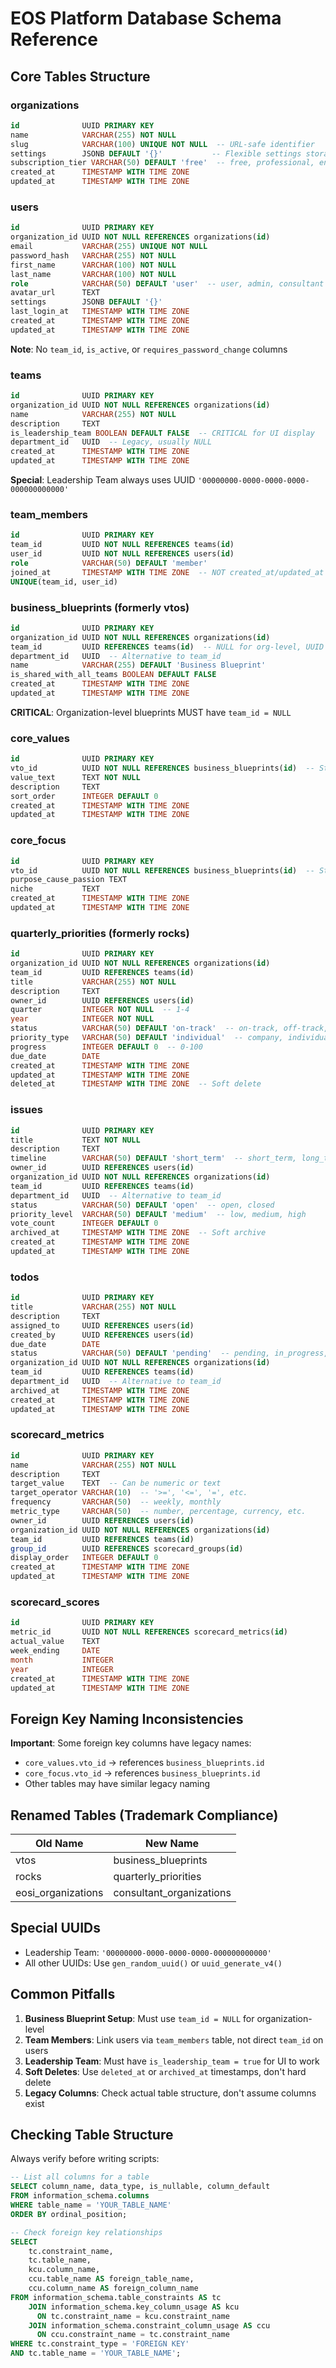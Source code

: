 # EOS Platform Database Schema Reference

## Core Tables Structure

### organizations
```sql
id              UUID PRIMARY KEY
name            VARCHAR(255) NOT NULL
slug            VARCHAR(100) UNIQUE NOT NULL  -- URL-safe identifier
settings        JSONB DEFAULT '{}'           -- Flexible settings storage
subscription_tier VARCHAR(50) DEFAULT 'free'  -- free, professional, enterprise
created_at      TIMESTAMP WITH TIME ZONE
updated_at      TIMESTAMP WITH TIME ZONE
```

### users
```sql
id              UUID PRIMARY KEY
organization_id UUID NOT NULL REFERENCES organizations(id)
email           VARCHAR(255) UNIQUE NOT NULL
password_hash   VARCHAR(255) NOT NULL
first_name      VARCHAR(100) NOT NULL
last_name       VARCHAR(100) NOT NULL
role            VARCHAR(50) DEFAULT 'user'  -- user, admin, consultant
avatar_url      TEXT
settings        JSONB DEFAULT '{}'
last_login_at   TIMESTAMP WITH TIME ZONE
created_at      TIMESTAMP WITH TIME ZONE
updated_at      TIMESTAMP WITH TIME ZONE
```
**Note**: No `team_id`, `is_active`, or `requires_password_change` columns

### teams
```sql
id              UUID PRIMARY KEY
organization_id UUID NOT NULL REFERENCES organizations(id)
name            VARCHAR(255) NOT NULL
description     TEXT
is_leadership_team BOOLEAN DEFAULT FALSE  -- CRITICAL for UI display
department_id   UUID  -- Legacy, usually NULL
created_at      TIMESTAMP WITH TIME ZONE
updated_at      TIMESTAMP WITH TIME ZONE
```
**Special**: Leadership Team always uses UUID `'00000000-0000-0000-0000-000000000000'`

### team_members
```sql
id              UUID PRIMARY KEY
team_id         UUID NOT NULL REFERENCES teams(id)
user_id         UUID NOT NULL REFERENCES users(id)
role            VARCHAR(50) DEFAULT 'member'
joined_at       TIMESTAMP WITH TIME ZONE  -- NOT created_at/updated_at
UNIQUE(team_id, user_id)
```

### business_blueprints (formerly vtos)
```sql
id              UUID PRIMARY KEY
organization_id UUID NOT NULL REFERENCES organizations(id)
team_id         UUID REFERENCES teams(id)  -- NULL for org-level, UUID for team-level
department_id   UUID  -- Alternative to team_id
name            VARCHAR(255) DEFAULT 'Business Blueprint'
is_shared_with_all_teams BOOLEAN DEFAULT FALSE
created_at      TIMESTAMP WITH TIME ZONE
updated_at      TIMESTAMP WITH TIME ZONE
```
**CRITICAL**: Organization-level blueprints MUST have `team_id = NULL`

### core_values
```sql
id              UUID PRIMARY KEY
vto_id          UUID NOT NULL REFERENCES business_blueprints(id)  -- Still named vto_id!
value_text      TEXT NOT NULL
description     TEXT
sort_order      INTEGER DEFAULT 0
created_at      TIMESTAMP WITH TIME ZONE
updated_at      TIMESTAMP WITH TIME ZONE
```

### core_focus
```sql
id              UUID PRIMARY KEY
vto_id          UUID NOT NULL REFERENCES business_blueprints(id)  -- Still named vto_id!
purpose_cause_passion TEXT
niche           TEXT
created_at      TIMESTAMP WITH TIME ZONE
updated_at      TIMESTAMP WITH TIME ZONE
```

### quarterly_priorities (formerly rocks)
```sql
id              UUID PRIMARY KEY
organization_id UUID NOT NULL REFERENCES organizations(id)
team_id         UUID REFERENCES teams(id)
title           VARCHAR(255) NOT NULL
description     TEXT
owner_id        UUID REFERENCES users(id)
quarter         INTEGER NOT NULL  -- 1-4
year            INTEGER NOT NULL
status          VARCHAR(50) DEFAULT 'on-track'  -- on-track, off-track, complete
priority_type   VARCHAR(50) DEFAULT 'individual'  -- company, individual
progress        INTEGER DEFAULT 0  -- 0-100
due_date        DATE
created_at      TIMESTAMP WITH TIME ZONE
updated_at      TIMESTAMP WITH TIME ZONE
deleted_at      TIMESTAMP WITH TIME ZONE  -- Soft delete
```

### issues
```sql
id              UUID PRIMARY KEY
title           TEXT NOT NULL
description     TEXT
timeline        VARCHAR(50) DEFAULT 'short_term'  -- short_term, long_term
owner_id        UUID REFERENCES users(id)
organization_id UUID NOT NULL REFERENCES organizations(id)
team_id         UUID REFERENCES teams(id)
department_id   UUID  -- Alternative to team_id
status          VARCHAR(50) DEFAULT 'open'  -- open, closed
priority_level  VARCHAR(50) DEFAULT 'medium'  -- low, medium, high
vote_count      INTEGER DEFAULT 0
archived_at     TIMESTAMP WITH TIME ZONE  -- Soft archive
created_at      TIMESTAMP WITH TIME ZONE
updated_at      TIMESTAMP WITH TIME ZONE
```

### todos
```sql
id              UUID PRIMARY KEY
title           VARCHAR(255) NOT NULL
description     TEXT
assigned_to     UUID REFERENCES users(id)
created_by      UUID REFERENCES users(id)
due_date        DATE
status          VARCHAR(50) DEFAULT 'pending'  -- pending, in_progress, complete, cancelled
organization_id UUID NOT NULL REFERENCES organizations(id)
team_id         UUID REFERENCES teams(id)
department_id   UUID  -- Alternative to team_id
archived_at     TIMESTAMP WITH TIME ZONE
created_at      TIMESTAMP WITH TIME ZONE
updated_at      TIMESTAMP WITH TIME ZONE
```

### scorecard_metrics
```sql
id              UUID PRIMARY KEY
name            VARCHAR(255) NOT NULL
description     TEXT
target_value    TEXT  -- Can be numeric or text
target_operator VARCHAR(10)  -- '>=', '<=', '=', etc.
frequency       VARCHAR(50)  -- weekly, monthly
metric_type     VARCHAR(50)  -- number, percentage, currency, etc.
owner_id        UUID REFERENCES users(id)
organization_id UUID NOT NULL REFERENCES organizations(id)
team_id         UUID REFERENCES teams(id)
group_id        UUID REFERENCES scorecard_groups(id)
display_order   INTEGER DEFAULT 0
created_at      TIMESTAMP WITH TIME ZONE
updated_at      TIMESTAMP WITH TIME ZONE
```

### scorecard_scores
```sql
id              UUID PRIMARY KEY
metric_id       UUID NOT NULL REFERENCES scorecard_metrics(id)
actual_value    TEXT
week_ending     DATE
month           INTEGER
year            INTEGER
created_at      TIMESTAMP WITH TIME ZONE
updated_at      TIMESTAMP WITH TIME ZONE
```

## Foreign Key Naming Inconsistencies

**Important**: Some foreign key columns have legacy names:
- `core_values.vto_id` → references `business_blueprints.id`
- `core_focus.vto_id` → references `business_blueprints.id`
- Other tables may have similar legacy naming

## Renamed Tables (Trademark Compliance)

| Old Name | New Name |
|----------|----------|
| vtos | business_blueprints |
| rocks | quarterly_priorities |
| eosi_organizations | consultant_organizations |

## Special UUIDs

- Leadership Team: `'00000000-0000-0000-0000-000000000000'`
- All other UUIDs: Use `gen_random_uuid()` or `uuid_generate_v4()`

## Common Pitfalls

1. **Business Blueprint Setup**: Must use `team_id = NULL` for organization-level
2. **Team Members**: Link users via `team_members` table, not direct `team_id` on users
3. **Leadership Team**: Must have `is_leadership_team = true` for UI to work
4. **Soft Deletes**: Use `deleted_at` or `archived_at` timestamps, don't hard delete
5. **Legacy Columns**: Check actual table structure, don't assume columns exist

## Checking Table Structure

Always verify before writing scripts:
```sql
-- List all columns for a table
SELECT column_name, data_type, is_nullable, column_default
FROM information_schema.columns
WHERE table_name = 'YOUR_TABLE_NAME'
ORDER BY ordinal_position;

-- Check foreign key relationships
SELECT
    tc.constraint_name,
    tc.table_name,
    kcu.column_name,
    ccu.table_name AS foreign_table_name,
    ccu.column_name AS foreign_column_name
FROM information_schema.table_constraints AS tc
    JOIN information_schema.key_column_usage AS kcu
      ON tc.constraint_name = kcu.constraint_name
    JOIN information_schema.constraint_column_usage AS ccu
      ON ccu.constraint_name = tc.constraint_name
WHERE tc.constraint_type = 'FOREIGN KEY' 
AND tc.table_name = 'YOUR_TABLE_NAME';
```